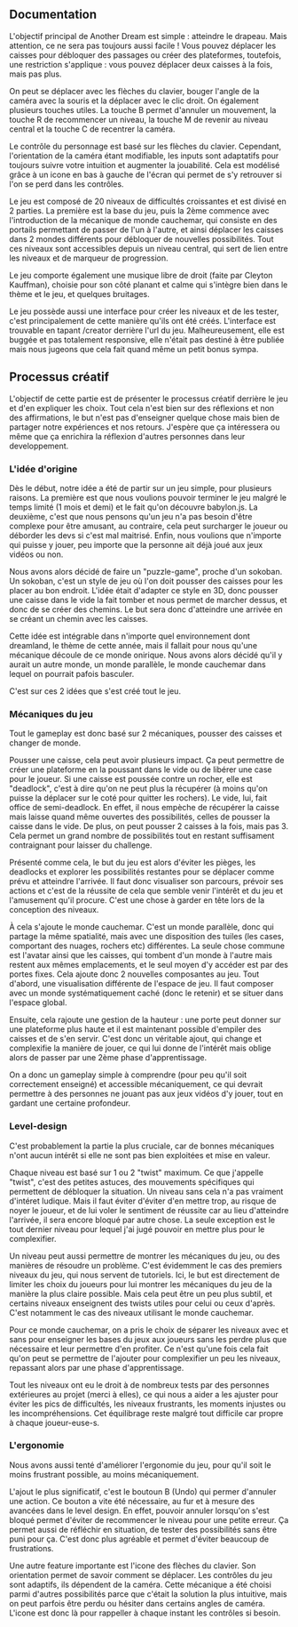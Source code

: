 ## Documentation

L'objectif principal de Another Dream est simple : atteindre le drapeau. Mais attention, ce ne sera pas toujours aussi facile ! Vous pouvez déplacer les caisses pour débloquer des passages ou créer des plateformes, toutefois, une restriction s'applique : vous pouvez déplacer deux caisses à la fois, mais pas plus.

On peut se déplacer avec les flèches du clavier, bouger l'angle de la caméra avec la souris et la déplacer avec le clic droit. On également plusieurs touches utiles. La touche B permet d'annuler un mouvement, la touche R de recommencer un niveau, la touche M de revenir au niveau central et la touche C de recentrer la caméra.

Le contrôle du personnage est basé sur les flèches du clavier. Cependant, l'orientation de la caméra étant modifiable, les inputs sont adaptatifs pour toujours suivre votre intuition et augmenter la jouabilité. Cela est modélisé grâce à un icone en bas à gauche de l'écran qui permet de s'y retrouver si l'on se perd dans les contrôles.

Le jeu est composé de 20 niveaux de difficultés croissantes et est divisé en 2 parties. La première est la base du jeu, puis la 2ème commence avec l'introduction de la mécanique de monde cauchemar, qui consiste en des portails permettant de passer de l'un à l'autre, et ainsi déplacer les caisses dans 2 mondes différents pour débloquer de nouvelles possibilités.
Tout ces niveaux sont accessibles depuis un niveau central, qui sert de lien entre les niveaux et de marqueur de progression.

Le jeu comporte également une musique libre de droit (faite par Cleyton Kauffman), choisie pour son côté planant et calme qui s'intègre bien dans le thème et le jeu, et quelques bruitages.

Le jeu possède aussi une interface pour créer les niveaux et de les tester, c'est principalement de cette manière qu'ils ont été créés. L'interface est trouvable en tapant /creator derrière l'url du jeu. Malheureusement, elle est buggée et pas totalement responsive, elle n'était pas destiné à être publiée mais nous jugeons que cela fait quand même un petit bonus sympa.


## Processus créatif

L'objectif de cette partie est de présenter le processus créatif derrière le jeu et d'en expliquer les choix. Tout cela n'est bien sur des réflexions et non des affirmations, le but n'est pas d'enseigner quelque chose mais bien de partager notre expériences et nos retours. J'espère que ça intéressera ou même que ça enrichira la réflexion d'autres personnes dans leur developpement.

### L'idée d'origine

Dès le début, notre idée a été de partir sur un jeu simple, pour plusieurs raisons. La première est que nous voulions pouvoir terminer le jeu malgré le temps limité (1 mois et demi) et le fait qu'on découvre babylon.js. La deuxième, c'est que nous pensons qu'un jeu n'a pas besoin d'être complexe pour être amusant, au contraire, cela peut surcharger le joueur ou déborder les devs si c'est mal maitrisé. Enfin, nous voulions que n'importe qui puisse y jouer, peu importe que la personne ait déjà joué aux jeux vidéos ou non.

Nous avons alors décidé de faire un "puzzle-game", proche d'un sokoban. Un sokoban, c'est un style de jeu où l'on doit pousser des caisses pour les placer au bon endroit. L'idée était d'adapter ce style en 3D, donc pousser une caisse dans le vide la fait tomber et nous permet de marcher dessus, et donc de se créer des chemins. Le but sera donc d'atteindre une arrivée en se créant un chemin avec les caisses.

Cette idée est intégrable dans n'importe quel environnement dont dreamland, le thème de cette année, mais il fallait pour nous qu'une mécanique découle de ce monde onirique. Nous avons alors décidé qu'il y aurait un autre monde, un monde parallèle, le monde cauchemar dans lequel on pourrait pafois basculer.

C'est sur ces 2 idées que s'est créé tout le jeu.

### Mécaniques du jeu

Tout le gameplay est donc basé sur 2 mécaniques, pousser des caisses et changer de monde. 

Pousser une caisse, cela peut avoir plusieurs impact. Ça peut permettre de créer une plateforme en la poussant dans le vide ou de libérer une case pour le joueur. Si une caisse est poussée contre un rocher, elle est "deadlock", c'est à dire qu'on ne peut plus la récupérer (à moins qu'on puisse la déplacer sur le coté pour quitter les rochers). Le vide, lui, fait office de semi-deadlock. En effet, il nous empèche de récupérer la caisse mais laisse quand même ouvertes des possibilités, celles de pousser la caisse dans le vide. De plus, on peut pousser 2 caisses à la fois, mais pas 3. Cela permet un grand nombre de possibilités tout en restant suffisament contraignant pour laisser du challenge.

Présenté comme cela, le but du jeu est alors d'éviter les pièges, les deadlocks et explorer les possibilités restantes pour se déplacer comme prévu et atteindre l'arrivée. Il faut donc visualiser son parcours, prévoir ses actions et c'est de la réussite de cela que semble venir l'intérêt et du jeu et l'amusement qu'il procure. C'est une chose à garder en tête lors de la conception des niveaux.

À cela s'ajoute le monde cauchemar. C'est un monde parallèle, donc qui partage la même spatialité, mais avec une disposition des tuiles (les cases, comportant des nuages, rochers etc) différentes. La seule chose commune est l'avatar ainsi que les caisses, qui tombent d'un monde à l'autre mais restent aux mêmes emplacements, et le seul moyen d'y accéder est par des portes fixes. Cela ajoute donc 2 nouvelles composantes au jeu. Tout d'abord, une visualisation différente de l'espace de jeu. Il faut composer avec un monde systématiquement caché (donc le retenir) et se situer dans l'espace global.

Ensuite, cela rajoute une gestion de la hauteur : une porte peut donner sur une plateforme plus haute et il est maintenant possible d'empiler des caisses et de s'en servir. C'est donc un véritable ajout, qui change et complexifie la manière de jouer, ce qui lui donne de l'intérêt mais oblige alors de passer par une 2ème phase d'apprentissage.

On a donc un gameplay simple à comprendre (pour peu qu'il soit correctement enseigné) et accessible mécaniquement, ce qui devrait permettre à des personnes ne jouant pas aux jeux vidéos d'y jouer, tout en gardant une certaine profondeur.

### Level-design

C'est probablement la partie la plus cruciale, car de bonnes mécaniques n'ont aucun intérêt si elle ne sont pas bien exploitées et mise en valeur.

Chaque niveau est basé sur 1 ou 2 "twist" maximum. Ce que j'appelle "twist", c'est des petites astuces, des mouvements spécifiques qui permettent de débloquer la situation. Un niveau sans cela n'a pas vraiment d'intéret ludique. Mais il faut éviter d'éviter d'en mettre trop, au risque de noyer le joueur, et de lui voler le sentiment de réussite car au lieu d'atteindre l'arrivée, il sera encore bloqué par autre chose. La seule exception est le tout dernier niveau pour lequel j'ai jugé pouvoir en mettre plus pour le complexifier.

Un niveau peut aussi permettre de montrer les mécaniques du jeu, ou des manières de résoudre un problème. C'est évidemment le cas des premiers niveaux du jeu, qui nous servent de tutoriels. Ici, le but est directement de limiter les choix du joueurs pour lui montrer les mécaniques du jeu de la manière la plus claire possible. Mais cela peut être un peu plus subtil, et certains niveaux enseignent des twists utiles pour celui ou ceux d'après. C'est notamment le cas des niveaux utilisant le monde cauchemar.

Pour ce monde cauchemar, on a pris le choix de séparer les niveaux avec et sans pour enseigner les bases du jeux aux joueurs sans les perdre plus que nécessaire et leur permettre d'en profiter. Ce n'est qu'une fois cela fait qu'on peut se permettre de l'ajouter pour complexifier un peu les niveaux, repassant alors par une phase d'apprentissage.

Tout les niveaux ont eu le droit à de nombreux tests par des personnes extérieures au projet (merci à elles), ce qui nous a aider a les ajuster pour éviter les pics de difficultés, les niveaux frustrants, les moments injustes ou les incompréhensions. Cet équilibrage reste malgré tout difficile car propre à chaque joueur-euse-s.

### L'ergonomie

Nous avons aussi tenté d'améliorer l'ergonomie du jeu, pour qu'il soit le moins frustrant possible, au moins mécaniquement.

L'ajout le plus significatif, c'est le boutoun B (Undo) qui permer d'annuler une action. Ce bouton a vite été nécessaire, au fur et à mesure des avancées dans le level design. En effet, pouvoir annuler lorsqu'on s'est bloqué permet d'éviter de recommencer le niveau pour une petite erreur. Ça permet aussi de réfléchir en situation, de tester des possibilités sans être puni pour ça. C'est donc plus agréable et permet d'éviter beaucoup de frustrations.

Une autre feature importante est l'icone des flèches du clavier. Son orientation permet de savoir comment se déplacer. Les contrôles du jeu sont adaptifs, ils dépendent de la caméra. Cette mécanique a été choisi parmi d'autres possibilités parce que c'était la solution la plus intuitive, mais on peut parfois être perdu ou hésiter dans certains angles de caméra. L'icone est donc là pour rappeller à chaque instant les contrôles si besoin.